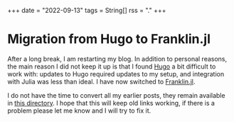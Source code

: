 +++
date = "2022-09-13"
tags = String[]
rss = "."
+++

# Migration from Hugo to Franklin.jl

After a long break, I am restarting my blog. In addition to personal reasons, the main reason I did not keep it up is that I found [Hugo](https://gohugo.io/) a bit difficult to work with: updates to Hugo required updates to my setup, and integration with Julia was less than ideal. I have now switched to [Franklin.jl](https://franklinjl.org/).

I do not have the time to convert all my earlier posts, they remain available in [this directory](../../post/). I hope that this will keep old links working, if there is a problem please let me know and I will try to fix it.
